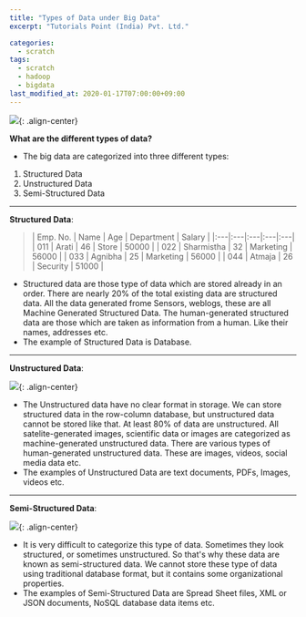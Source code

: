 ```yaml
---
title: "Types of Data under Big Data"
excerpt: "Tutorials Point (India) Pvt. Ltd."

categories:
  - scratch
tags:
  - scratch
  - hadoop
  - bigdata
last_modified_at: 2020-01-17T07:00:00+09:00
---
```


![](https://eliotjang.github.io/assets/images/hadoop/bigData-type.png){: .align-center}  

**What are the different types of data?**  
  - The big data are categorized into three different types:  
  1. Structured Data
  2. Unstructured Data
  3. Semi-Structured Data  

- - -

**Structured Data**:  
  
>  | Emp. No. | Name | Age | Department | Salary |
  |:---|:---|:---|:---|:---|
  | 011 | Arati | 46 | Store | 50000 |
  | 022 | Sharmistha | 32 | Marketing | 56000 |
  | 033 | Agnibha | 25 | Marketing | 56000 |
  | 044 | Atmaja | 26 | Security | 51000 |  

  - Structured data are those type of data which are stored already in an order. There are nearly 20% of the total existing data are structured data. All the data generated frome Sensors, weblogs, these are all Machine Generated Structured Data. The human-generated structured data are those which are taken as information from a human. Like their names, addresses etc.  
  - The example of Structured Data is Database.  

- - -

**Unstructured Data**:  

![](https://eliotjang.github.io/assets/images/hadoop/unstructured-data.png){: .align-center}  
  - The Unstructured data have no clear format in storage. We can store structured data in the row-column database, but unstructured data cannot be stored like that. At least 80% of data are unstructured. All satelite-generated images, scientific data or images are categorized as machine-generated unstructured data. There are various types of human-generated unstructured data. These are images, videos, social media data etc.  
  - The examples of Unstructured Data are text documents, PDFs, Images, videos etc.  

- - -

**Semi-Structured Data**:

![](https://eliotjang.github.io/assets/images/hadoop/semi-structured-data.png){: .align-center}  
  - It is very difficult to categorize this type of data. Sometimes they look structured, or sometimes unstructured. So that's why these data are known as semi-structured data. We cannot store these type of data using traditional database format, but it contains some organizational properties.  
  - The examples of Semi-Structured Data are Spread Sheet files, XML or JSON documents, NoSQL database data items etc.  


